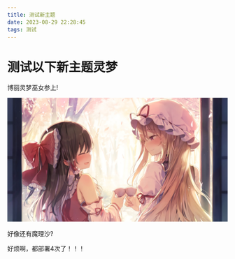 ```yaml
---
title: 测试新主题
date: 2023-08-29 22:28:45
tags: 测试
---
```


# 测试以下新主题灵梦

博丽灵梦巫女参上!

![](/img/899.jpg)

好像还有魔理沙?

好烦啊，都部署4次了！！！
